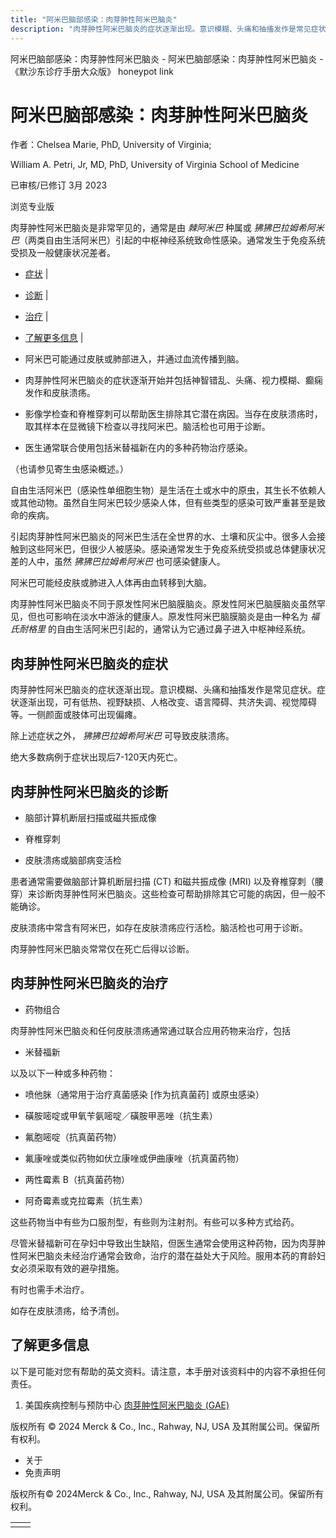 ```yaml
---
title: "阿米巴脑部感染：肉芽肿性阿米巴脑炎"
description: "肉芽肿性阿米巴脑炎的症状逐渐出现。意识模糊、头痛和抽搐发作是常见症状。症状逐渐出现，可有低热、视野缺损、人格改变、语言障碍、共济失调、视觉障碍等。一侧颜面或肢体可出现偏瘫。"
---
```


﻿阿米巴脑部感染：肉芽肿性阿米巴脑炎 \- 阿米巴脑部感染：肉芽肿性阿米巴脑炎 \- 《默沙东诊疗手册大众版》 honeypot link

# 阿米巴脑部感染：肉芽肿性阿米巴脑炎

作者：Chelsea Marie, PhD, University of Virginia;

William A. Petri, Jr, MD, PhD, University of Virginia School of Medicine

已审核/已修订 3月 2023

浏览专业版

肉芽肿性阿米巴脑炎是非常罕见的，通常是由 _棘阿米巴_ 种属或 _狒狒巴拉姆希阿米巴_（两类自由生活阿米巴）引起的中枢神经系统致命性感染。通常发生于免疫系统受损及一般健康状况差者。

- [症状](#症状_v14457456_zh) \|
- [诊断](#诊断_v14457460_zh) \|
- [治疗](#治疗_v14457473_zh) \|
- [了解更多信息](#了解更多信息_v45104614_zh) \|

- 阿米巴可能通过皮肤或肺部进入，并通过血流传播到脑。

- 肉芽肿性阿米巴脑炎的症状逐渐开始并包括神智错乱、头痛、视力模糊、癫痫发作和皮肤溃疡。

- 影像学检查和脊椎穿刺可以帮助医生排除其它潜在病因。当存在皮肤溃疡时，取其样本在显微镜下检查以寻找阿米巴。脑活检也可用于诊断。

- 医生通常联合使用包括米替福新在内的多种药物治疗感染。


（也请参见寄生虫感染概述。）

自由生活阿米巴（感染性单细胞生物）是生活在土或水中的原虫，其生长不依赖人或其他动物。虽然自生阿米巴较少感染人体，但有些类型的感染可致严重甚至是致命的疾病。

引起肉芽肿性阿米巴脑炎的阿米巴生活在全世界的水、土壤和灰尘中。很多人会接触到这些阿米巴，但很少人被感染。感染通常发生于免疫系统受损或总体健康状况差的人中，虽然 _狒狒巴拉姆希阿米巴_ 也可感染健康人。

阿米巴可能经皮肤或肺进入人体再由血转移到大脑。

肉芽肿性阿米巴脑炎不同于原发性阿米巴脑膜脑炎。原发性阿米巴脑膜脑炎虽然罕见，但也可影响在淡水中游泳的健康人。原发性阿米巴脑膜脑炎是由一种名为 _福氏耐格里_ 的自由生活阿米巴引起的，通常认为它通过鼻子进入中枢神经系统。

## 肉芽肿性阿米巴脑炎的症状

肉芽肿性阿米巴脑炎的症状逐渐出现。意识模糊、头痛和抽搐发作是常见症状。症状逐渐出现，可有低热、视野缺损、人格改变、语言障碍、共济失调、视觉障碍等。一侧颜面或肢体可出现偏瘫。

除上述症状之外， _狒狒巴拉姆希阿米巴_ 可导致皮肤溃疡。

绝大多数病例于症状出现后7-120天内死亡。

## 肉芽肿性阿米巴脑炎的诊断

- 脑部计算机断层扫描或磁共振成像

- 脊椎穿刺

- 皮肤溃疡或脑部病变活检


患者通常需要做脑部计算机断层扫描 (CT) 和磁共振成像 (MRI) 以及脊椎穿刺（腰穿）来诊断肉芽肿性阿米巴脑炎。这些检查可帮助排除其它可能的病因，但一般不能确诊。

皮肤溃疡中常含有阿米巴，如存在皮肤溃疡应行活检。脑活检也可用于诊断。

肉芽肿性阿米巴脑炎常常仅在死亡后得以诊断。

## 肉芽肿性阿米巴脑炎的治疗

- 药物组合


肉芽肿性阿米巴脑炎和任何皮肤溃疡通常通过联合应用药物来治疗，包括

- 米替福新


以及以下一种或多种药物：

- 喷他脒（通常用于治疗真菌感染 \[作为抗真菌药\] 或原虫感染）

- 磺胺嘧啶或甲氧苄氨嘧啶／磺胺甲恶唑（抗生素）

- 氟胞嘧啶（抗真菌药物）

- 氟康唑或类似药物如伏立康唑或伊曲康唑（抗真菌药物）

- 两性霉素 B（抗真菌药物）

- 阿奇霉素或克拉霉素（抗生素）


这些药物当中有些为口服剂型，有些则为注射剂。有些可以多种方式给药。

尽管米替福新可在孕妇中导致出生缺陷，但医生通常会使用这种药物，因为肉芽肿性阿米巴脑炎未经治疗通常会致命，治疗的潜在益处大于风险。服用本药的育龄妇女必须采取有效的避孕措施。

有时也需手术治疗。

如存在皮肤溃疡，给予清创。

## 了解更多信息

以下是可能对您有帮助的英文资料。请注意，本手册对该资料中的内容不承担任何责任。

1. 美国疾病控制与预防中心 [肉芽肿性阿米巴脑炎 (GAE)](https://www.cdc.gov/parasites/acanthamoeba/)




版权所有 © 2024
Merck & Co., Inc., Rahway, NJ, USA 及其附属公司。保留所有权利。

- 关于
- 免责声明

版权所有© 2024Merck & Co., Inc., Rahway, NJ, USA 及其附属公司。保留所有权利。

|     |     |
| --- | --- |
|  |  |